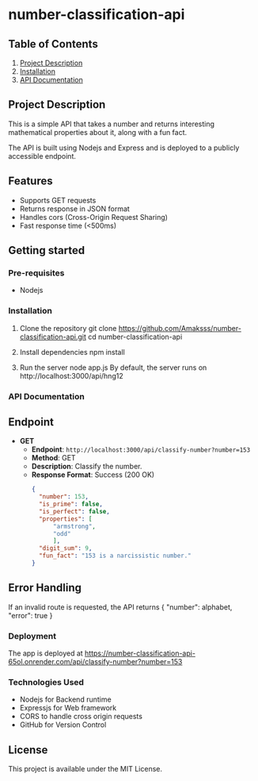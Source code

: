 # number-classification-api

## Table of Contents
1. [Project Description](#Project-Description)
2. [Installation](#installation)
3. [API Documentation](#api-documentation) 

   

## Project Description
This is a simple API that takes a number and returns interesting mathematical properties about it, along with a fun fact. 

The API is built using Nodejs and Express and is deployed to a publicly accessible endpoint.

## Features
- Supports GET requests
- Returns response in JSON format
- Handles cors (Cross-Origin Request Sharing)
- Fast response time (<500ms)

## Getting started

### Pre-requisites
- Nodejs

### Installation
1. Clone the repository
 git clone https://github.com/Amaksss/number-classification-api.git
 cd number-classification-api

2. Install dependencies
   npm install

3. Run the server
   node app.js
   By default, the server runs on http://localhost:3000/api/hng12

### API Documentation

## Endpoint 

- **GET**
    - **Endpoint**: `http://localhost:3000/api/classify-number?number=153`
    - **Method**: GET
    - **Description**: Classify the number.
    - **Response Format**: Success (200 OK)
        ```json
        {
          "number": 153,
          "is_prime": false,
          "is_perfect": false,
          "properties": [
              "armstrong",
              "odd"
              ],
          "digit_sum": 9,
          "fun_fact": "153 is a narcissistic number."
      }
        ```

## Error Handling
If an invalid route is requested, the API returns
{
  "number": alphabet,
  "error": true
}

### Deployment
The app is deployed at https://number-classification-api-65ol.onrender.com/api/classify-number?number=153



### Technologies Used
- Nodejs for Backend runtime
- Expressjs for Web framework
- CORS to handle cross origin requests
- GitHub for Version Control

## License
This project is available under the MIT License.

